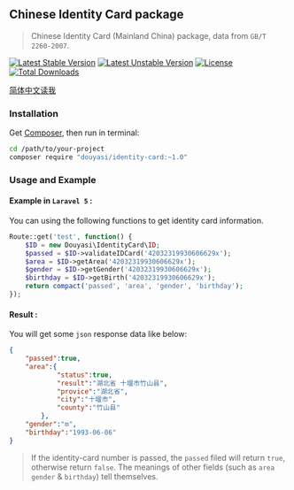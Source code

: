 Chinese Identity Card package
-----------------------------

>   Chinese Identity Card (Mainland China) package, data from `GB/T 2260-2007`.  

[![Latest Stable Version](https://poser.pugx.org/douyasi/identity-card/v/stable.svg?format=flat-square)](https://packagist.org/packages/douyasi/identity-card)
[![Latest Unstable Version](https://poser.pugx.org/douyasi/identity-card/v/unstable.svg?format=flat-square)](https://packagist.org/packages/douyasi/identity-card)
[![License](https://poser.pugx.org/douyasi/identity-card/license?format=flat-square)](https://packagist.org/packages/douyasi/identity-card)
[![Total Downloads](https://poser.pugx.org/douyasi/identity-card/downloads?format=flat-square)](https://packagist.org/packages/douyasi/identity-card)

[简体中文读我](readme.md)

### Installation

Get [Composer](https://getcomposer.org/), then run in terminal:

```bash
cd /path/to/your-project
composer require "douyasi/identity-card:~1.0"
```

### Usage and Example

#### Example in `Laravel 5` :

You can using the following functions to get identity card information.

```php
Route::get('test', function() {
    $ID = new Douyasi\IdentityCard\ID;
    $passed = $ID->validateIDCard('42032319930606629x');
    $area = $ID->getArea('42032319930606629x');
    $gender = $ID->getGender('42032319930606629x');
    $birthday = $ID->getBirth('42032319930606629x');
    return compact('passed', 'area', 'gender', 'birthday');
});
```

#### Result :

You will get some `json` response data like below:

```json
{
    "passed":true,
    "area":{
            "status":true,
            "result":"湖北省 十堰市竹山县",
            "provice":"湖北省",
            "city":"十堰市",
            "county":"竹山县"
        },
    "gender":"m",
    "birthday":"1993-06-06"
}
```

>   If the identity-card number is passed, the `passed` filed will return `true`, otherwise return `false`. The meanings of other fields (such as `area` `gender` & `birthday`) tell themselves.


